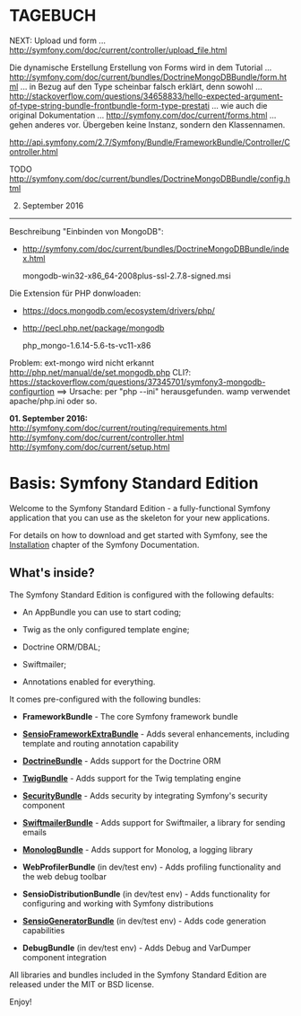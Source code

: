TAGEBUCH
======

NEXT:
Upload und form ...
http://symfony.com/doc/current/controller/upload_file.html





Die dynamische Erstellung Erstellung von Forms wird in dem Tutorial ...
http://symfony.com/doc/current/bundles/DoctrineMongoDBBundle/form.html
... in Bezug auf den Type scheinbar falsch erklärt, denn sowohl ...
http://stackoverflow.com/questions/34658833/hello-expected-argument-of-type-string-bundle-frontbundle-form-type-prestati
... wie auch die original Dokumentation ...
http://symfony.com/doc/current/forms.html
... gehen anderes vor. Übergeben keine Instanz, sondern den Klassennamen. 

http://api.symfony.com/2.7/Symfony/Bundle/FrameworkBundle/Controller/Controller.html

TODO http://symfony.com/doc/current/bundles/DoctrineMongoDBBundle/config.html


02. September 2016
------------------
Beschreibung "Einbinden von MongoDB":
* http://symfony.com/doc/current/bundles/DoctrineMongoDBBundle/index.html

  mongodb-win32-x86_64-2008plus-ssl-2.7.8-signed.msi

Die Extension für PHP donwloaden:
* https://docs.mongodb.com/ecosystem/drivers/php/
* http://pecl.php.net/package/mongodb

  php_mongo-1.6.14-5.6-ts-vc11-x86

Problem: ext-mongo wird nicht erkannt
http://php.net/manual/de/set.mongodb.php
CLI?:
https://stackoverflow.com/questions/37345701/symfony3-mongodb-configurtion
==> Ursache: per "php --ini" herausgefunden. wamp verwendet apache/php.ini oder so. 
  
**01. September 2016:**
http://symfony.com/doc/current/routing/requirements.html
http://symfony.com/doc/current/controller.html
http://symfony.com/doc/current/setup.html


Basis: Symfony Standard Edition
========================

Welcome to the Symfony Standard Edition - a fully-functional Symfony
application that you can use as the skeleton for your new applications.

For details on how to download and get started with Symfony, see the
[Installation][1] chapter of the Symfony Documentation.

What's inside?
--------------

The Symfony Standard Edition is configured with the following defaults:

  * An AppBundle you can use to start coding;

  * Twig as the only configured template engine;

  * Doctrine ORM/DBAL;

  * Swiftmailer;

  * Annotations enabled for everything.

It comes pre-configured with the following bundles:

  * **FrameworkBundle** - The core Symfony framework bundle

  * [**SensioFrameworkExtraBundle**][6] - Adds several enhancements, including
    template and routing annotation capability

  * [**DoctrineBundle**][7] - Adds support for the Doctrine ORM

  * [**TwigBundle**][8] - Adds support for the Twig templating engine

  * [**SecurityBundle**][9] - Adds security by integrating Symfony's security
    component

  * [**SwiftmailerBundle**][10] - Adds support for Swiftmailer, a library for
    sending emails

  * [**MonologBundle**][11] - Adds support for Monolog, a logging library

  * **WebProfilerBundle** (in dev/test env) - Adds profiling functionality and
    the web debug toolbar

  * **SensioDistributionBundle** (in dev/test env) - Adds functionality for
    configuring and working with Symfony distributions

  * [**SensioGeneratorBundle**][13] (in dev/test env) - Adds code generation
    capabilities

  * **DebugBundle** (in dev/test env) - Adds Debug and VarDumper component
    integration

All libraries and bundles included in the Symfony Standard Edition are
released under the MIT or BSD license.

Enjoy!

[1]:  https://symfony.com/doc/3.0/book/installation.html
[6]:  https://symfony.com/doc/current/bundles/SensioFrameworkExtraBundle/index.html
[7]:  https://symfony.com/doc/3.0/book/doctrine.html
[8]:  https://symfony.com/doc/3.0/book/templating.html
[9]:  https://symfony.com/doc/3.0/book/security.html
[10]: https://symfony.com/doc/3.0/cookbook/email.html
[11]: https://symfony.com/doc/3.0/cookbook/logging/monolog.html
[13]: https://symfony.com/doc/3.0/bundles/SensioGeneratorBundle/index.html
